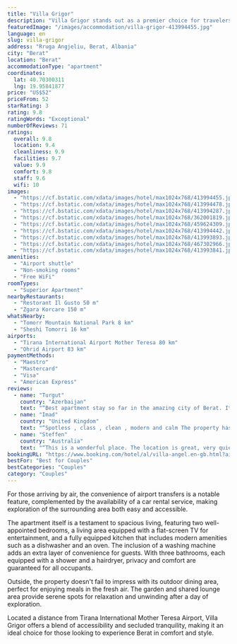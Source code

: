```yaml
---
title: "Villa Grigor"
description: "Villa Grigor stands out as a premier choice for travelers seeking comfort and convenience in Berat."
featuredImage: "/images/accommodation/villa-grigor-413994455.jpg"
language: en
slug: villa-grigor
address: "Rruga Angjeliu, Berat, Albania"
city: "Berat"
location: "Berat"
accommodationType: "apartment"
coordinates:
  lat: 40.70300311
  lng: 19.95841877
price: "US$52"
priceFrom: 52
starRating: 3
rating: 9.8
ratingWords: "Exceptional"
numberOfReviews: 71
ratings:
  overall: 9.8
  location: 9.4
  cleanliness: 9.9
  facilities: 9.7
  value: 9.9
  comfort: 9.8
  staff: 9.6
  wifi: 10
images:
  - "https://cf.bstatic.com/xdata/images/hotel/max1024x768/413994455.jpg?k=a86928a8021cdca016e7695fdae95d31104aae2b0cf3bf473afa432f2b62d936&o=&hp=1"
  - "https://cf.bstatic.com/xdata/images/hotel/max1024x768/413994478.jpg?k=21d75a1b8a2adbc00c9ef0e265a93f648f08a6da7f099c8fdae7a7db2a7cfed3&o=&hp=1"
  - "https://cf.bstatic.com/xdata/images/hotel/max1024x768/413994287.jpg?k=60c817457fc22c78647031563cde6a9e81bc301c8ff8cd583813a2e6c86230f7&o=&hp=1"
  - "https://cf.bstatic.com/xdata/images/hotel/max1024x768/362001819.jpg?k=05a88cb4bb1055c7316f1b1b707cbbaeb8e09d2d3f53737d05a920bfc1dc390e&o=&hp=1"
  - "https://cf.bstatic.com/xdata/images/hotel/max1024x768/459624309.jpg?k=80b9d9acbaf12ac979f16be2d6ebe9ba754286759b13e517edc2bae9ef5af359&o=&hp=1"
  - "https://cf.bstatic.com/xdata/images/hotel/max1024x768/413994442.jpg?k=d8dee8b6cf079742b66d716b6f9f001ff3eca881a0220a8eaa2a24160b93bd49&o=&hp=1"
  - "https://cf.bstatic.com/xdata/images/hotel/max1024x768/413993893.jpg?k=4136afa0cfda7951db3b50ca69e9d05118f74bc71114856962b6b7654aeb4f05&o=&hp=1"
  - "https://cf.bstatic.com/xdata/images/hotel/max1024x768/467302966.jpg?k=3eaec58d3185d7b4ea960e536db4bc38725cc354e657f756fda79c3a4e7ecf33&o=&hp=1"
  - "https://cf.bstatic.com/xdata/images/hotel/max1024x768/413993841.jpg?k=2bf43dff52933dd8ad39680c81b5a16b4d5f4d99a9891e5edab7174ffecf9475&o=&hp=1"
amenities:
  - "Airport shuttle"
  - "Non-smoking rooms"
  - "Free WiFi"
roomTypes:
  - "Superior Apartment"
nearbyRestaurants:
  - "Restorant Il Gusto 50 m"
  - "Zgara Korcare 150 m"
whatsNearby:
  - "Tomorr Mountain National Park 8 km"
  - "Sheshi Tomorri 16 km"
airports:
  - "Tirana International Airport Mother Teresa 80 km"
  - "Ohrid Airport 83 km"
paymentMethods:
  - "Maestro"
  - "Mastercard"
  - "Visa"
  - "American Express"
reviews:
  - name: "Turgut"
    country: "Azerbaijan"
    text: "“Best apartment stay so far in the amazing city of Berat. It was quite close to the center. Free parking on the street. Very luxury experience. Each room has got it own bathroom and shower. The owner was responding fast to the messages. Even though...”"
  - name: "Imad"
    country: "United Kingdom"
    text: "“Spotless , class , clean , modern and calm The property has everything you need , thanks to the owner mother who shared with us two type of home made jam , tea coffee even fruits , very clean and spotless 5 stars place , the owner is very kind...”"
  - name: "Steffen"
    country: "Australia"
    text: "“This is a wonderful place. The location is great, very quiet and with nice views. Inside, the house is very modern, spotless clean with super comfortable beds and a stylish living are. The owners are very responsive. We had a great stay”"
bookingURL: "https://www.booking.com/hotel/al/villa-angel.en-gb.html?aid=8035640"
bestFor: "Best for Couples"
bestCategories: "Couples"
category: "Couples"
---
```


For those arriving by air, the convenience of airport transfers is a notable feature, complemented by the availability of a car rental service, making exploration of the surrounding area both easy and accessible.

The apartment itself is a testament to spacious living, featuring two well-appointed bedrooms, a living area equipped with a flat-screen TV for entertainment, and a fully equipped kitchen that includes modern amenities such as a dishwasher and an oven. The inclusion of a washing machine adds an extra layer of convenience for guests. With three bathrooms, each equipped with a shower and a hairdryer, privacy and comfort are guaranteed for all occupants.

Outside, the property doesn't fail to impress with its outdoor dining area, perfect for enjoying meals in the fresh air. The garden and shared lounge area provide serene spots for relaxation and unwinding after a day of exploration.

Located a distance from Tirana International Mother Teresa Airport, Villa Grigor offers a blend of accessibility and secluded tranquility, making it an ideal choice for those looking to experience Berat in comfort and style.